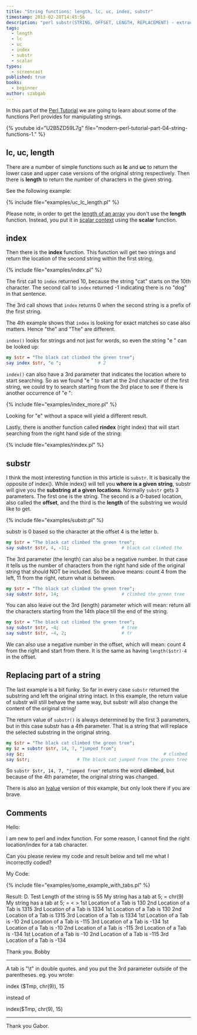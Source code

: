 ```yaml
---
title: "String functions: length, lc, uc, index, substr"
timestamp: 2013-02-20T14:45:56
description: "perl substr(STRING, OFFSET, LENGTH, REPLACEMENT) - extract any part of a string; index(STRING, STR, OFFSET) - return location of substring"
tags:
  - length
  - lc
  - uc
  - index
  - substr
  - scalar
types:
  - screencast
published: true
books:
  - beginner
author: szabgab
---
```



In this part of the [Perl Tutorial](/perl-tutorial) we are going to learn
about some of the functions Perl provides for manipulating strings.


{% youtube id="U2B5ZD59L7g" file="modern-perl-tutorial-part-04-string-functions-1." %}

## lc, uc, length

There are a number of simple functions such as **lc** and **uc**
to return the lower case and upper case versions of the original string respectively.
Then there is **length** to return the number of characters in the given string.

See the following example:

{% include file="examples/uc_lc_length.pl" %}

Please note, in order to get the [length of an array](/length-of-an-array) you don't use the **length** function.
Instead, you put it in [scalar context](/scalar-and-list-context-in-perl) using the **scalar** function.


## index

Then there is the **index** function. This function will get two strings and return
the location of the second string within the first string.

{% include file="examples/index.pl" %}

The first call to `index` returned 10, because the string "cat" starts on the 10th character.
The second call to `index` returned -1 indicating there is no "dog" in that sentence.

The 3rd call shows that `index` returns 0
when the second string is a prefix of the first string.

The 4th example shows that `index` is looking for exact matches so case also matters.
Hence "the" and "The" are different.

`index()` looks for strings and not just for words, so even the string "e " can be looked up:

```perl
my $str = "The black cat climbed the green tree";
say index $str, "e ";              # 2
```

`index()` can also have a 3rd parameter that indicates the location where
to start searching. So as we found "e " to start at the 2nd character of the first string,
we could try to search starting from the 3rd place to see if there is another occurrence of "e ":

{% include file="examples/index_more.pl" %}

Looking for "e" without a space will yield a different result.

Lastly, there is another function called **rindex** (right index)
that will start searching from the right hand side of the string:

{% include file="examples/rindex.pl" %}

## substr

I think the most interesting function in this article is `substr`.
It is basically the opposite of index(). While index() will tell you
**where is a given string**, substr will give you the **substring at a given locations**.
Normally `substr` gets 3 parameters. The first one is the string. The second is a
0-based location, also called the **offset**, and the third is the **length** of the
substring we would like to get.

{% include file="examples/substr.pl" %}

substr is 0 based so the character at the offset 4 is the letter b.

```perl
my $str = "The black cat climbed the green tree";
say substr $str, 4, -11;                    # black cat climbed the
```

The 3rd parameter (the length) can also be a negative number. In that case it tells us
the number of characters from the right hand side of the original string that
should NOT be included. So the above means: count 4 from the left, 11 from the
right, return what is between.

```perl
my $str = "The black cat climbed the green tree";
say substr $str, 14;                        # climbed the green tree
```

You can also leave out the 3rd (length) parameter which will mean:
return all the characters starting from the 14th place till the end of the string.

```perl
my $str = "The black cat climbed the green tree";
say substr $str, -4;                        # tree
say substr $str, -4, 2;                     # tr
```

We can also use a negative number in the offset, which will mean:
count 4 from the right and start from there. It is the same as having
`length($str)-4` in the offset.

## Replacing part of a string

The last example is a bit funky.
So far in every case `substr` returned the substring
and left the original string intact. In this example, the return value
of substr will still behave the same way, but substr will also change the
content of the original string!

The return value of `substr()` is always determined by the first 3 parameters,
but in this case substr has a 4th parameter. That is a string that will
replace the selected substring in the original string.

```perl
my $str = "The black cat climbed the green tree";
my $z = substr $str, 14, 7, "jumped from";
say $z;                                                     # climbed
say $str;                  # The black cat jumped from the green tree
```

So `substr $str, 14, 7, "jumped from"` returns the word **climbed**,
but because of the 4th parameter, the original string was changed.

There is also an [lvalue](/lvalue-substr) version of this example, but
only look there if you are brave.

## Comments

Hello:

I am new to perl and index function.
For some reason, I cannot find the right location/index for a tab character.

Can you please review my code and result below and tell me what I incorrectly coded?

My Code:

{% include file="examples/some_example_with_tabs.pl" %}

Result:
D. Test
Length of the string is 55
 My string has a tab at 5; = chr(9)
 My string has a tab at 5; = <  >
1st Location of a Tab is 130
2nd Location of a Tab is 1315
3rd Location of a Tab is 1334
1st Location of a Tab is 130
2nd Location of a Tab is 1315
3rd Location of a Tab is 1334
1st Location of a Tab is -10
2nd Location of a Tab is -115
3rd Location of a Tab is -134
1st Location of a Tab is -10
2nd Location of a Tab is -115
3rd Location of a Tab is -134
1st Location of a Tab is -10
2nd Location of a Tab is -115
3rd Location of a Tab is -134

Thank you.
Bobby


---
A tab is "\t" in double quotes. and you put the 3rd parameter outside of the parentheses. eg. you wrote:

index ($Tmp, chr(9)), 15

instead of

index($Tmp, chr(9), 15)

---

Thank you Gabor.


